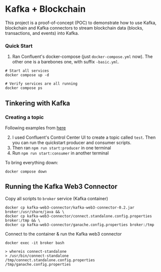 # Kafka + Blockchain 
This project is a proof-of-concept (POC) to demonstrate how to use Kafka, blockchain and Kafka connectors 
to stream blockchain data (blocks, transactions, and events) into Kafka.


### Quick Start
1. Ran Confluent's docker-compose (just `docker-compose.yml` now).  The other one is a barebones one, with suffix `-basic.yml`.
```
# Start all services
docker compose up -d

# Verify services are all running
docker compose ps
```

## Tinkering with Kafka
### Creating a topic
Following examples from [here](https://developer.confluent.io/get-started/nodejs/#build-producer)

2. I used Confluent's Control Center UI to create a topic called `test`. Then you can run the quickstart producer and consumer scripts.
2. Then ran `npm run start:producer` in one terminal
3. Run `npm run start:consumer` in another terminal


To bring everything down:
```
docker compose down
```

## Running the Kafka Web3 Connector
Copy all scripts to `broker` service (Kafka container)
```
docker cp kafka-web3-connector/kafka-web3-connector-0.2.jar broker:/usr/share/java && \
docker cp kafka-web3-connector/connect.standalone.config.properties broker:/tmp && \
docker cp kafka-web3-connector/ganache.config.properties broker:/tmp
```

Connect to the container & run the Kafka web3 connector
```
docker exec -it broker bash

> whereis connect-standalone
> /usr/bin/connect-standalone /tmp/connect.standalone.config.properties /tmp/ganache.config.properties
```